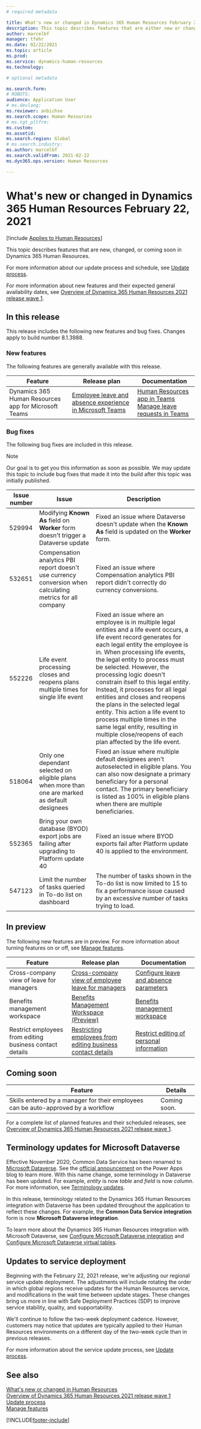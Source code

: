 ```yaml
---
# required metadata

title: What's new or changed in Dynamics 365 Human Resources February 22, 2021
description: This topic describes features that are either new or changed in Microsoft Dynamics 365 Human Resources for February 22, 2021.
author: marcelbf
manager: tfehr
ms.date: 02/22/2021
ms.topic: article
ms.prod:
ms.service: dynamics-human-resources
ms.technology:

# optional metadata

ms.search.form:
# ROBOTS:
audience: Application User
# ms.devlang:
ms.reviewer: anbichse
ms.search.scope: Human Resources
# ms.tgt_pltfrm:
ms.custom:
ms.assetid:
ms.search.region: Global
# ms.search.industry:
ms.author: marcelbf
ms.search.validFrom: 2021-02-22
ms.dyn365.ops.version: Human Resources

---
```


# What's new or changed in Dynamics 365 Human Resources February 22, 2021

[!include [Applies to Human Resources](../includes/applies-to-hr.md)]

This topic describes features that are new, changed, or coming soon in Dynamics 365 Human Resources.

For more information about our update process and schedule, see [Update process](hr-admin-setup-update-process.md).

For more information about new features and their expected general availability dates, see [Overview of Dynamics 365 Human Resources 2021 release wave 1](https://docs.microsoft.com/dynamics365-release-plan/2021wave1/human-resources/dynamics365-human-resources/).

## In this release

This release includes the following new features and bug fixes. Changes apply to build number 8.1.3988.

### New features

The following features are generally available with this release.

| Feature | Release plan | Documentation |
| --- | --- | --- |
| Dynamics 365 Human Resources app for Microsoft Teams | [Employee leave and absence experience in Microsoft Teams](https://docs.microsoft.com/dynamics365-release-plan/2020wave1/dynamics365-human-resources/employee-leave-absence-experience-teams) | [Human Resources app in Teams](https://go.microsoft.com/fwlink/?linkid=2127841)<br>[Manage leave requests in Teams](hr-teams-leave-app.md) |

### Bug fixes

The following bug fixes are included in this release.

> [!NOTE]
> Our goal is to get you this information as soon as possible. We may update this topic to include bug fixes that made it into the build after this topic was initially published.

| Issue number | Issue |  Description |
| --- | --- | --- |
| 529994 | Modifying **Known As** field on **Worker** form doesn't trigger a Dataverse update | Fixed an issue where Dataverse doesn't update when the **Known As** field is updated on the **Worker** form. |
| 532651 | Compensation analytics PBI report doesn't use currency conversion when calculating metrics for all company | Fixed an issue where Compensation analytics PBI report didn't correctly do currency conversions. |
| 552226 | Life event processing closes and reopens plans multiple times for single life event  | Fixed an issue where an employee is in multiple legal entities and a life event occurs, a life event record generates for each legal entity the employee is in. When processing life events, the legal entity to process must be selected. However, the processing logic doesn't constrain itself to this legal entity. Instead, it processes for all legal entities and closes and reopens the plans in the selected legal entity. This action a life event to process multiple times in the same legal entity, resulting in multiple close/reopens of each plan affected by the life event. |
| 518064 | Only one dependant selected on eligible plans when more than one are marked as default designees | Fixed an issue where multiple default designees aren't autoselected in eligible plans. You can also now designate a primary beneficiary for a personal contact. The primary beneficiary is listed as 100% in eligible plans when there are multiple beneficiaries. |
| 552365 | Bring your own database (BYOD) export jobs are failing after upgrading to Platform update 40 | Fixed an issue where BYOD exports fail after Platform update 40 is applied to the environment. |
| 547123 | Limit the number of tasks queried in To-do list on dashboard | The number of tasks shown in the To-do list is now limited to 15 to fix a performance issue caused by an excessive number of tasks trying to load. |

## In preview

The following new features are in preview. For more information about turning features on or off, see [Manage features](hr-admin-manage-features.md).

| Feature | Release plan | Documentation |
| --- | --- | --- |
| Cross-company view of leave for managers | [Cross-company view of employee leave for managers](https://docs.microsoft.com/dynamics365-release-plan/2020wave2/human-resources/dynamics365-human-resources/cross-company-view-employee-leave-managers) | [Configure leave and absence parameters](https://docs.microsoft.com/dynamics365/human-resources/hr-leave-and-absence-parameters) |
| Benefits management workspace | [Benefits Management Workspace (Preview)](https://docs.microsoft.com/dynamics365-release-plan/2020wave2/human-resources/dynamics365-human-resources/benefits-management-workspace) | [Benefits management workspace](hr-benefits-management-workspace.md) |
| Restrict employees from editing business contact details | [Restricting employees from editing business contact details](https://docs.microsoft.com/dynamics365-release-plan/2020wave2/human-resources/dynamics365-human-resources/restrict-employees-editing-business-contact-details) | [Restrict editing of personal information](hr-employee-self-service-restrict-editing.md)|

## Coming soon

| Feature | Details |
| --- | --- |
| Skills entered by a manager for their employees can be auto-approved by a workflow | Coming soon. |

For a complete list of planned features and their scheduled releases, see [Overview of Dynamics 365 Human Resources 2021 release wave 1](https://docs.microsoft.com/dynamics365-release-plan/2021wave1/human-resources/dynamics365-human-resources/).

## Terminology updates for Microsoft Dataverse

Effective November 2020, Common Data Service has been renamed to [Microsoft Dataverse](https://docs.microsoft.com/powerapps/maker/data-platform/data-platform-intro). See the [official announcement](https://powerapps.microsoft.com/blog/reshape-the-future-of-work-with-microsoft-dataverse-for-teams-now-generally-available/) on the Power Apps blog to learn more. With this name change, some terminology in Dataverse has been updated. For example, *entity* is now *table* and *field* is now *column*. For more information, see [Terminology updates](https://docs.microsoft.com/powerapps/maker/data-platform/data-platform-intro#terminology-updates).

In this release, terminology related to the Dynamics 365 Human Resources integration with Dataverse has been updated throughout the application to reflect these changes. For example, the **Common Data Service integration** form is now **Microsoft Dataverse integration**.

To learn more about the Dynamics 365 Human Resources integration with Microsoft Dataverse, see [Configure Microsoft Dataverse integration](https://docs.microsoft.com/dynamics365/human-resources/hr-admin-integration-common-data-service) and [Configure Microsoft Dataverse virtual tables](https://docs.microsoft.com/dynamics365/human-resources/hr-admin-integration-common-data-service-virtual-entities).

## Updates to service deployment

Beginning with the February 22, 2021 release, we're adjusting our regional service update deployment. The adjustments will include rotating the order in which global regions receive updates for the Human Resources service, and modifications in the wait time between update stages. These changes bring us more in line with Safe Deployment Practices (SDP) to improve service stability, quality, and supportability.

We'll continue to follow the two-week deployment cadence. However, customers may notice that updates are typically applied to their Human Resources environments on a different day of the two-week cycle than in previous releases.

For more information about the service update process, see [Update process](https://docs.microsoft.com/dynamics365/human-resources/hr-admin-setup-update-process).

## See also

[What's new or changed in Human Resources](hr-admin-whats-new.md)</br>
[Overview of Dynamics 365 Human Resources 2021 release wave 1](https://docs.microsoft.com/dynamics365-release-plan/2021wave1/human-resources/dynamics365-human-resources/)</br>
[Update process](hr-admin-setup-update-process.md)</br>
[Manage features](hr-admin-manage-features.md)


[!INCLUDE[footer-include](../includes/footer-banner.md)]
